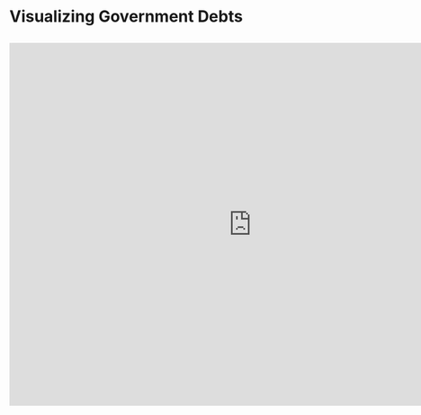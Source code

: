 # Visualizing Government Debts
## 
<iframe src="https://data.oecd.org/chart/6Sev" width="860" height="645" style="border: 0" mozallowfullscreen="true" webkitallowfullscreen="true" allowfullscreen="true"><a href="https://data.oecd.org/chart/6Sev" target="_blank">OECD Chart: General government debt, Total, % of GDP, Annual, 2017 – 2021</a></iframe>
